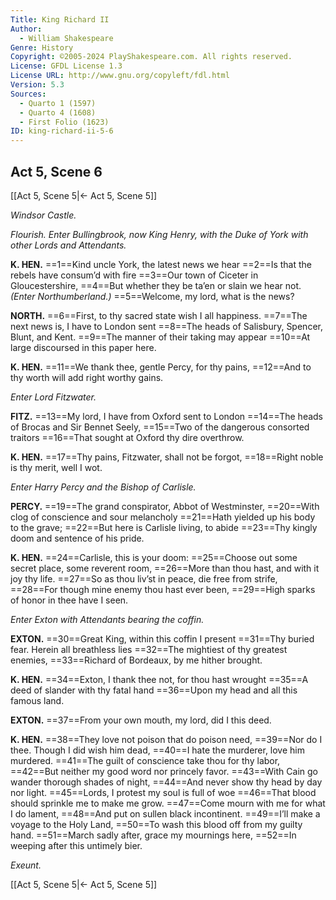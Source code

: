 ```yaml
---
Title: King Richard II
Author: 
  - William Shakespeare
Genre: History
Copyright: ©2005-2024 PlayShakespeare.com. All rights reserved.
License: GFDL License 1.3
License URL: http://www.gnu.org/copyleft/fdl.html
Version: 5.3
Sources:
  - Quarto 1 (1597)
  - Quarto 4 (1608)
  - First Folio (1623)
ID: king-richard-ii-5-6
---
```


## Act 5, Scene 6
[[Act 5, Scene 5|← Act 5, Scene 5]]

*Windsor Castle.*

*Flourish. Enter Bullingbrook, now King Henry, with the Duke of York with other Lords and Attendants.*

**K. HEN.**
==1==Kind uncle York, the latest news we hear
==2==Is that the rebels have consum’d with fire
==3==Our town of Ciceter in Gloucestershire,
==4==But whether they be ta’en or slain we hear not.
*(Enter Northumberland.)*
==5==Welcome, my lord, what is the news?

**NORTH.**
==6==First, to thy sacred state wish I all happiness.
==7==The next news is, I have to London sent
==8==The heads of Salisbury, Spencer, Blunt, and Kent.
==9==The manner of their taking may appear
==10==At large discoursed in this paper here.

**K. HEN.**
==11==We thank thee, gentle Percy, for thy pains,
==12==And to thy worth will add right worthy gains.

*Enter Lord Fitzwater.*

**FITZ.**
==13==My lord, I have from Oxford sent to London
==14==The heads of Brocas and Sir Bennet Seely,
==15==Two of the dangerous consorted traitors
==16==That sought at Oxford thy dire overthrow.

**K. HEN.**
==17==Thy pains, Fitzwater, shall not be forgot,
==18==Right noble is thy merit, well I wot.

*Enter Harry Percy and the Bishop of Carlisle.*

**PERCY.**
==19==The grand conspirator, Abbot of Westminster,
==20==With clog of conscience and sour melancholy
==21==Hath yielded up his body to the grave;
==22==But here is Carlisle living, to abide
==23==Thy kingly doom and sentence of his pride.

**K. HEN.**
==24==Carlisle, this is your doom:
==25==Choose out some secret place, some reverent room,
==26==More than thou hast, and with it joy thy life.
==27==So as thou liv’st in peace, die free from strife,
==28==For though mine enemy thou hast ever been,
==29==High sparks of honor in thee have I seen.

*Enter Exton with Attendants bearing the coffin.*

**EXTON.**
==30==Great King, within this coffin I present
==31==Thy buried fear. Herein all breathless lies
==32==The mightiest of thy greatest enemies,
==33==Richard of Bordeaux, by me hither brought.

**K. HEN.**
==34==Exton, I thank thee not, for thou hast wrought
==35==A deed of slander with thy fatal hand
==36==Upon my head and all this famous land.

**EXTON.**
==37==From your own mouth, my lord, did I this deed.

**K. HEN.**
==38==They love not poison that do poison need,
==39==Nor do I thee. Though I did wish him dead,
==40==I hate the murderer, love him murdered.
==41==The guilt of conscience take thou for thy labor,
==42==But neither my good word nor princely favor.
==43==With Cain go wander thorough shades of night,
==44==And never show thy head by day nor light.
==45==Lords, I protest my soul is full of woe
==46==That blood should sprinkle me to make me grow.
==47==Come mourn with me for what I do lament,
==48==And put on sullen black incontinent.
==49==I’ll make a voyage to the Holy Land,
==50==To wash this blood off from my guilty hand.
==51==March sadly after, grace my mournings here,
==52==In weeping after this untimely bier.

*Exeunt.*

[[Act 5, Scene 5|← Act 5, Scene 5]]